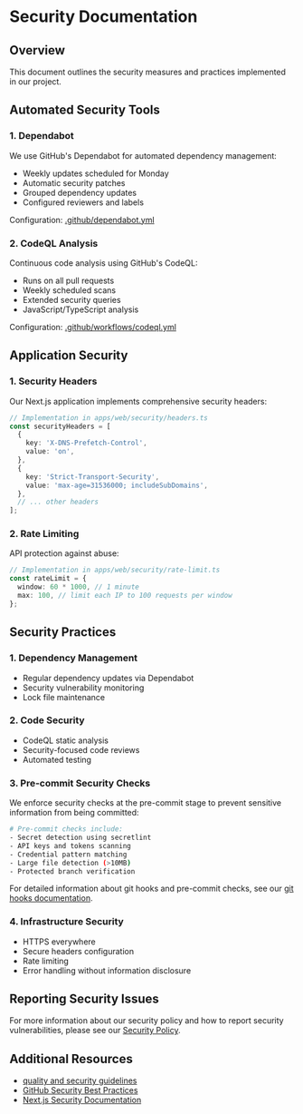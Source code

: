 # Security Documentation

## Overview

This document outlines the security measures and practices implemented in our project.

## Automated Security Tools

### 1. Dependabot

We use GitHub's Dependabot for automated dependency management:

- Weekly updates scheduled for Monday
- Automatic security patches
- Grouped dependency updates
- Configured reviewers and labels

Configuration: [.github/dependabot.yml](../../.github/dependabot.yml)

### 2. CodeQL Analysis

Continuous code analysis using GitHub's CodeQL:

- Runs on all pull requests
- Weekly scheduled scans
- Extended security queries
- JavaScript/TypeScript analysis

Configuration: [.github/workflows/codeql.yml](../../.github/workflows/codeql.yml)

## Application Security

### 1. Security Headers

Our Next.js application implements comprehensive security headers:

```typescript
// Implementation in apps/web/security/headers.ts
const securityHeaders = [
  {
    key: 'X-DNS-Prefetch-Control',
    value: 'on',
  },
  {
    key: 'Strict-Transport-Security',
    value: 'max-age=31536000; includeSubDomains',
  },
  // ... other headers
];
```

### 2. Rate Limiting

API protection against abuse:

```typescript
// Implementation in apps/web/security/rate-limit.ts
const rateLimit = {
  window: 60 * 1000, // 1 minute
  max: 100, // limit each IP to 100 requests per window
};
```

## Security Practices

### 1. Dependency Management

- Regular dependency updates via Dependabot
- Security vulnerability monitoring
- Lock file maintenance

### 2. Code Security

- CodeQL static analysis
- Security-focused code reviews
- Automated testing

### 3. Pre-commit Security Checks

We enforce security checks at the pre-commit stage to prevent sensitive information from being committed:

```bash
# Pre-commit checks include:
- Secret detection using secretlint
- API keys and tokens scanning
- Credential pattern matching
- Large file detection (>10MB)
- Protected branch verification
```

For detailed information about git hooks and pre-commit checks, see our [git hooks documentation](../git_hooks.md).

### 4. Infrastructure Security

- HTTPS everywhere
- Secure headers configuration
- Rate limiting
- Error handling without information disclosure

## Reporting Security Issues

For more information about our security policy and how to report security vulnerabilities, please see our [Security Policy](../../security.md).

## Additional Resources

- [quality and security guidelines](../quality_and_security.md)
- [GitHub Security Best Practices](https://docs.github.com/en/code-security)
- [Next.js Security Documentation](https://nextjs.org/docs/authentication)
